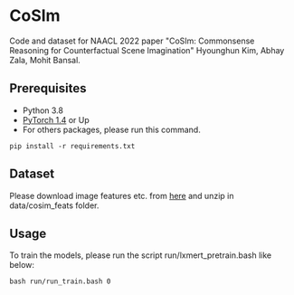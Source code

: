 # CoSIm
Code and dataset for NAACL 2022 paper "CoSIm: Commonsense Reasoning for Counterfactual Scene Imagination" Hyounghun Kim, Abhay Zala, Mohit Bansal.


## Prerequisites

- Python 3.8
- [PyTorch 1.4](http://pytorch.org/) or Up
- For others packages, please run this command.
```
pip install -r requirements.txt
```

## Dataset
Please download image features etc. from [here](https://drive.google.com/file/d/1hm-CKavVeKt0ixzKRfyxSrBqeey0tqRz/view?usp=sharing) and unzip in data/cosim_feats folder.<br>

## Usage

To train the models, please run the script run/lxmert_pretrain.bash like below:
```
bash run/run_train.bash 0  
```
